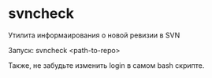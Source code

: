 svncheck
========
Утилита информаирования о новой ревизии в SVN

Запуск: 
svncheck \<path-to-repo>

Также, не забудьте изменить login в самом bash скрипте.

